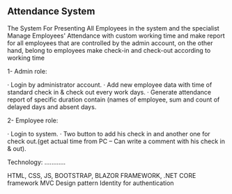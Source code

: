 Attendance System
------------------

The System For Presenting All Employees in the system 
and the specialist Manage Employees' Attendance with custom working time and make report for all employees that are controlled by the admin account,
on the other hand, belong to employees make check-in and check-out according to working time

1-      Admin role:

·         Login by administrator account.
·         Add new employee data with time of standard check in & check out every work days.
·         Generate attendance report of specific duration contain (names of employee, sum and count of delayed days and absent days.

 
2-      Employee role:

·         Login to system.
·         Two button to add his check in and another one for check out.(get actual time from PC – Can write a comment with his check in & out).

Technology:
............

HTML, CSS, JS, BOOTSTRAP, BLAZOR FRAMEWORK, 
.NET CORE framework MVC Design pattern 
Identity for authentication
